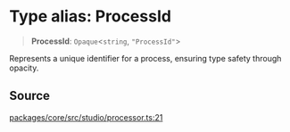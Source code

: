 # Type alias: ProcessId

> **ProcessId**: `Opaque`\<`string`, `"ProcessId"`\>

Represents a unique identifier for a process, ensuring type safety through
opacity.

## Source

[packages/core/src/studio/processor.ts:21](https://github.com/VictorS67/encre/blob/c09849eb59af073bf23be826a912f2ba4f635f93/packages/core/src/studio/processor.ts#L21)
